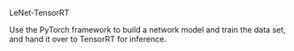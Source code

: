 LeNet-TensorRT

Use the PyTorch framework to build a network model and train the data set, and hand it over to TensorRT for inference.